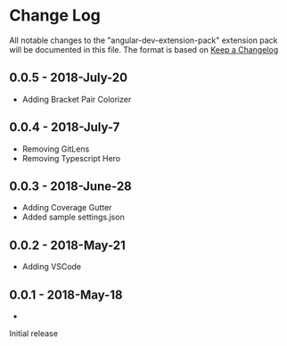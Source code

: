 # Change Log

All notable changes to the "angular-dev-extension-pack" extension pack will be documented in this file.
The format is based on [Keep a Changelog](http://keepachangelog.com/)

## 0.0.5 - 2018-July-20

-   Adding Bracket Pair Colorizer

## 0.0.4 - 2018-July-7

-   Removing GitLens
-   Removing Typescript Hero

## 0.0.3 - 2018-June-28

-   Adding Coverage Gutter
-   Added sample settings.json

## 0.0.2 - 2018-May-21

-   Adding VSCode

## 0.0.1 - 2018-May-18

-
Initial release

